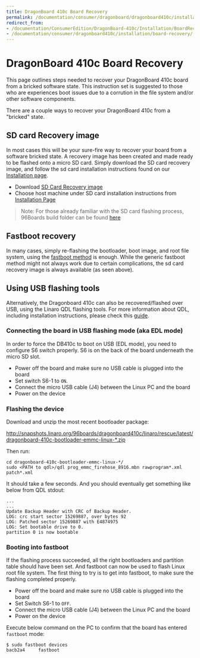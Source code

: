 ```yaml
---
title: DragonBoard 410c Board Recovery
permalink: /documentation/consumer/dragonboard/dragonboard410c/installation/board-recovery/
redirect_from:
- /documentation/ConsumerEdition/DragonBoard-410c/Installation/BoardRecovery/
- /documentation/consumer/dragonboard410c/installation/board-recovery/
---
```

# DragonBoard 410c Board Recovery

This page outlines steps needed to recover your DragonBoard 410c board from a bricked software state. This instruction set is suggested to those who are experiences boot issues due to a corrution in the file system and/or other software components.

There are a couple ways to recover your DragonBoard 410c from a "bricked" state.

## SD card Recovery image

In most cases this will be your sure-fire way to recover your board from a software bricked state. A recovery image has been created and made ready to be flashed onto a micro SD card. Simply download the SD card recovery image, and follow the sd card installation instructions found on our [Installation page](README.md).

- Download [SD Card Recovery image](http://releases.linaro.org/96boards/dragonboard410c/linaro/rescue/latest/dragonboard-410c-sdcard-rescue-*.zip)
- Choose host machine under SD card installation instructions from [Installation Page](README.md)

> Note: For those already familiar with the SD card flashing process, 96Boards build folder can be found [here](http://releases.linaro.org/96boards/dragonboard410c/linaro/rescue/latest/)

## Fastboot recovery

In many cases, simply re-flashing the bootloader, boot image, and root file system, using the [fastboot method](README.md#fastboot-method) is enough. While the generic fastboot method might not always work due to certain complications, the sd card recovery image is always available (as seen above).

## Using USB flashing tools

Alternatively, the Dragonboard 410c can also be recovered/flashed over USB, using the Linaro QDL flashing tools. For more information about QDL, including installation instructions, please check this [guide](../../../guides/qdl.md).

### Connecting the board in USB flashing mode (aka EDL mode)

In order to force the DB410c to boot on USB (EDL mode), you need to configure S6 switch properly. S6 is on the back of the board underneath the micro SD slot.

* Power off the board and make sure no USB cable is plugged into the board
* Set switch S6-1 to `ON`.
* Connect the micro USB cable (J4) between the Linux PC and the board
* Power on the device

### Flashing the device

Download and unzip the most recent bootloader package:

http://snapshots.linaro.org/96boards/dragonboard410c/linaro/rescue/latest/dragonboard-410c-bootloader-emmc-linux-*.zip

Then run:

    cd dragonboard-410c-bootloader-emmc-linux-*/
    sudo <PATH to qdl>/qdl prog_emmc_firehose_8916.mbn rawprogram*.xml patch*.xml

It should take a few seconds. And you should eventually get something like below
from QDL stdout:

    ...
    ...
    Update Backup Header with CRC of Backup Header.
    LOG: crc start sector 15269887, over bytes 92
    LOG: Patched sector 15269887 with E4874975
    LOG: Set bootable drive to 0.
    partition 0 is now bootable

### Booting into fastboot

If the flashing process succeeded, all the right bootloaders and partition table should have been set. And fastboot can now be used to flash Linux root file system. The first thing to try is to get into fastboot, to make sure the flashing completed properly.

* Power off the board and make sure no USB cable is plugged into the board
* Set Switch S6-1 to `OFF`.
* Connect the micro USB cable (J4) between the Linux PC and the board
* Power on the device

Execute below command on the PC to confirm that the board has entered `fastboot` mode:

```shell
$ sudo fastboot devices
bacb2a4		fastboot
```
